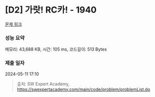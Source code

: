 # [D2] 가랏! RC카! - 1940 

[문제 링크](https://swexpertacademy.com/main/code/problem/problemDetail.do?contestProbId=AV5PjMgaALgDFAUq) 

### 성능 요약

메모리: 43,688 KB, 시간: 105 ms, 코드길이: 513 Bytes

### 제출 일자

2024-05-11 17:10



> 출처: SW Expert Academy, https://swexpertacademy.com/main/code/problem/problemList.do